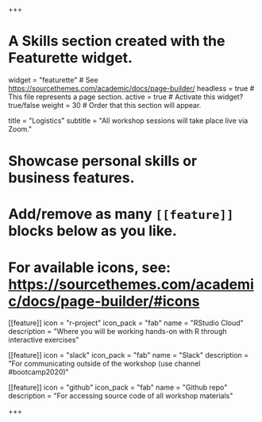 +++
# A Skills section created with the Featurette widget.
widget = "featurette"  # See https://sourcethemes.com/academic/docs/page-builder/
headless = true  # This file represents a page section.
active = true  # Activate this widget? true/false
weight = 30  # Order that this section will appear.

title = "Logistics"
subtitle = "All workshop sessions will take place live via Zoom."

# Showcase personal skills or business features.
# 
# Add/remove as many `[[feature]]` blocks below as you like.
# 
# For available icons, see: https://sourcethemes.com/academic/docs/page-builder/#icons

[[feature]]
  icon = "r-project"
  icon_pack = "fab"
  name = "RStudio Cloud"
  description = "Where you will be working hands-on with R through interactive exercises"
  
[[feature]]
  icon = "slack"
  icon_pack = "fab"
  name = "Slack"
  description = "For communicating outside of the workshop (use channel #bootcamp2020)"  
  
[[feature]]
  icon = "github"
  icon_pack = "fab"
  name = "Github repo"
  description = "For accessing source code of all workshop materials"

+++
